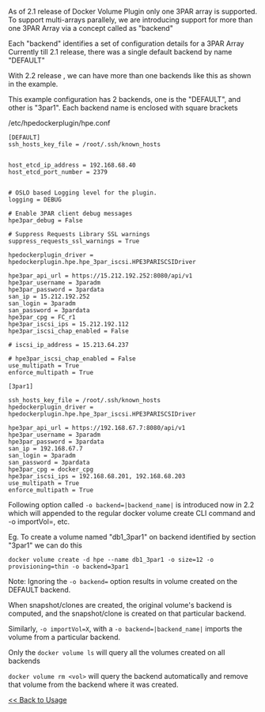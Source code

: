 As of 2.1 release of Docker Volume Plugin only one 3PAR array is supported. To support multi-arrays parallely, we are introducing support for more than 
one 3PAR Array via a concept called as "backend"

Each "backend" identifies a set of configuration details for a 3PAR Array
Currently till 2.1 release, there was a single default backend by name "DEFAULT"

With 2.2 release , we can have more than one backends like this as shown in the example.

This example configuration has 2 backends, one is the "DEFAULT", and other is "3par1". Each backend name is enclosed with square brackets

/etc/hpedockerplugin/hpe.conf
```
[DEFAULT]
ssh_hosts_key_file = /root/.ssh/known_hosts


host_etcd_ip_address = 192.168.68.40
host_etcd_port_number = 2379


# OSLO based Logging level for the plugin.
logging = DEBUG

# Enable 3PAR client debug messages
hpe3par_debug = False

# Suppress Requests Library SSL warnings
suppress_requests_ssl_warnings = True

hpedockerplugin_driver = hpedockerplugin.hpe.hpe_3par_iscsi.HPE3PARISCSIDriver

hpe3par_api_url = https://15.212.192.252:8080/api/v1
hpe3par_username = 3paradm
hpe3par_password = 3pardata
san_ip = 15.212.192.252
san_login = 3paradm
san_password = 3pardata
hpe3par_cpg = FC_r1
hpe3par_iscsi_ips = 15.212.192.112
hpe3par_iscsi_chap_enabled = False

# iscsi_ip_address = 15.213.64.237

# hpe3par_iscsi_chap_enabled = False
use_multipath = True
enforce_multipath = True

[3par1]

ssh_hosts_key_file = /root/.ssh/known_hosts
hpedockerplugin_driver = hpedockerplugin.hpe.hpe_3par_iscsi.HPE3PARISCSIDriver

hpe3par_api_url = https://192.168.67.7:8080/api/v1
hpe3par_username = 3paradm
hpe3par_password = 3pardata
san_ip = 192.168.67.7
san_login = 3paradm
san_password = 3pardata
hpe3par_cpg = docker_cpg
hpe3par_iscsi_ips = 192.168.68.201, 192.168.68.203
use_multipath = True
enforce_multipath = True

```

Following option called `-o backend=|backend_name|` is introduced now in 2.2 which will appended to the regular docker volume create CLI command
and -o importVol=, etc.

Eg. 
To create a volume named "db1_3par1" on backend identified by section "3par1" we can do this

`` docker volume create -d hpe --name db1_3par1 -o size=12 -o provisioning=thin -o backend=3par1 ``

Note: Ignoring the `-o backend=` option results in volume created on the DEFAULT backend.

When snapshot/clones are created, the original volume's backend is computed, and the snapshot/clone is created on that particular backend.

Similarly, `-o importVol=X`, with a `-o backend=|backend_name|`  imports the volume from a particular backend.

Only the `docker volume ls` will query all the volumes created on all backends

`docker volume rm <vol>` will query the backend automatically and remove that volume from the backend where it was created.


[<< Back to Usage](usage.md)
